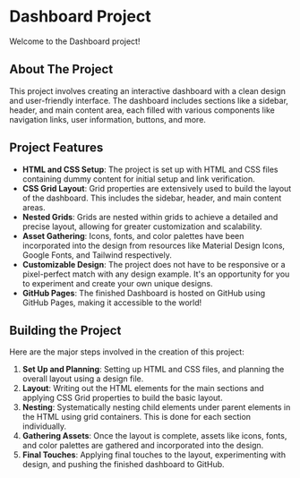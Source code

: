 # Dashboard Project

Welcome to the Dashboard project! 

## About The Project

This project involves creating an interactive dashboard with a clean design and user-friendly interface. The dashboard includes sections like a sidebar, header, and main content area, each filled with various components like navigation links, user information, buttons, and more.

## Project Features
- **HTML and CSS Setup**: The project is set up with HTML and CSS files containing dummy content for initial setup and link verification.
- **CSS Grid Layout**: Grid properties are extensively used to build the layout of the dashboard. This includes the sidebar, header, and main content areas.
- **Nested Grids**: Grids are nested within grids to achieve a detailed and precise layout, allowing for greater customization and scalability.
- **Asset Gathering**: Icons, fonts, and color palettes have been incorporated into the design from resources like Material Design Icons, Google Fonts, and Tailwind respectively.
- **Customizable Design**: The project does not have to be responsive or a pixel-perfect match with any design example. It's an opportunity for you to experiment and create your own unique designs.
- **GitHub Pages**: The finished Dashboard is hosted on GitHub using GitHub Pages, making it accessible to the world!

## Building the Project

Here are the major steps involved in the creation of this project:

1. **Set Up and Planning**: Setting up HTML and CSS files, and planning the overall layout using a design file.
2. **Layout**: Writing out the HTML elements for the main sections and applying CSS Grid properties to build the basic layout.
3. **Nesting**: Systematically nesting child elements under parent elements in the HTML using grid containers. This is done for each section individually.
4. **Gathering Assets**: Once the layout is complete, assets like icons, fonts, and color palettes are gathered and incorporated into the design.
5. **Final Touches**: Applying final touches to the layout, experimenting with design, and pushing the finished dashboard to GitHub.
